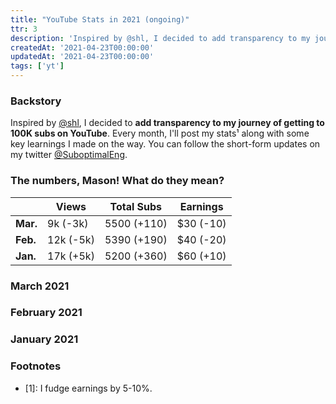 ```yaml
---
title: "YouTube Stats in 2021 (ongoing)"
ttr: 3
description: 'Inspired by @shl, I decided to add transparency to my journey of getting to 100K subs on YouTube.'
createdAt: '2021-04-23T00:00:00'
updatedAt: '2021-04-23T00:00:00'
tags: ['yt']
---
```


### Backstory
Inspired by [@shl](https://www.twitter.com/shl), I decided to __add transparency to my journey of getting to 100K subs on YouTube__.
Every month, I'll post my stats¹ along with some key learnings I made on the way.
You can follow the short-form updates on my twitter [@SuboptimalEng](https://twitter.com/suboptimaleng).

### The numbers, Mason! What do they mean?

|          | Views      |  Total Subs  | Earnings  |
| -------- | ---------- |  ----------- | --------- |
| __Mar.__ | 9k (-3k)   |  5500 (+110) | $30 (-10) |
| __Feb.__ | 12k (-5k)  |  5390 (+190) | $40 (-20) |
| __Jan.__ | 17k (+5k)  |  5200 (+360) | $60 (+10) |

### March 2021

### February 2021

### January 2021

### Footnotes
- [1]: I fudge earnings by 5-10%.

